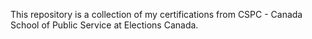 This repository is a collection of my certifications from CSPC - Canada School of Public Service at Elections Canada.  
